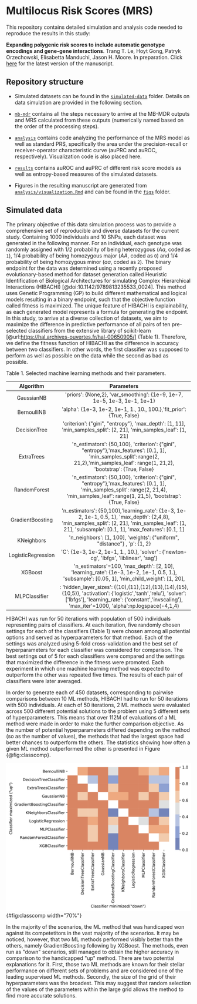 # Multilocus Risk Scores (MRS)

This repository contains detailed simulation and analysis code needed to reproduce the results in this study:

**Expanding polygenic risk scores to include automatic genotype encodings and gene-gene interactions**.
Trang T. Le, Hoyt Gong, Patryk Orzechowski, Elisabetta Manduchi, Jason H. Moore.
In preparation.
Click [here](https://lelaboratoire.github.io/rethink-prs-ms/) for the latest version of the manuscript.


## Repository structure 

- Simulated datasets can be found in the [`simulated-data`](simulated-data) folder.
Details on data simulation are provided in the following section.

- [`mb-mdr`](mb-mdr) contains all the steps necessary to arrive at the MB-MDR outputs and MRS calculated from these outputs (numerically named based on the order of the processing steps).

- [`analysis`](analysis) contains code analyzing the performance of the MRS model as well as standard PRS, specifically the area under the precision-recall or receiver-operator characteristic curve (auPRC and auROC, respectively).
Visualization code is also placed here.

- [`results`](results) contains auROC and auPRC of different risk score models as well as entropy-based measures of the simulated datasets.

- Figures in the resulting manuscript are generated from [`analysis/visualization.Rmd`](analysis/visualization.Rmd) and can be found in the [`figs`](figs) folder.


## Simulated data

The primary objective of this data simulation process was to provide a comprehensive set of reproducible and diverse datasets for the current study.
Containing 1000 individuals and 10 SNPs, each dataset was generated in the following manner.
For an individual, each genotype was randomly assigned with 1/2 probability of being heterozygous (*Aa*, coded as `1`), 1/4 probability of being homozygous major (*AA*, coded as `0`) and 1/4 probability of being homozygous minor (*aa*, coded as `2`).
The binary endpoint for the data was determined using a recently proposed evolutionary-based method for dataset generation called Heuristic Identification of Biological Architectures for simulating Complex Hierarchical Interactions (HIBACHI) [@doi:10.1142/9789813235533_0024].
This method uses Genetic Programming (GP) to build different mathematical and logical models resulting in a binary endpoint, such that the objective function called fitness is maximized. 
The unique feature of HIBACHI is explainability, as each generated model represents a formula for generating the endpoint. 
In this study, to arrive at a diverse collection of datasets, we aim to maximize the difference in predictive performance of all pairs of ten pre-selected classifiers from the extensive library of scikit-learn [@url:https://hal.archives-ouvertes.fr/hal-00650905/] (Table 1).
Therefore, we define the fitness function of HIBACHI as the difference in accuracy between two classifiers. In other words, the first classifier was supposed to perform as well as possible on the data while the second as bad as possible.

Table 1. Selected machine learning methods and their parameters.

| Algorithm      |                             Parameters                                         |
|:--------------:|:------------------------------------------------------------------------------:|
| GaussianNB     |'priors': {None,2}, 'var_smoothing': {1e-9, 1e-7, 1e-5, 1e-3, 1e-1, 1e+1}       |
| BernoulliNB    |'alpha': {1e-3, 1e-2, 1e-1, 1., 10., 100.},'fit_prior': {True, False}           |
| DecisionTree   |'criterion': {"gini", "entropy"}, 'max_depth': [1, 11], 'min_samples_split': [2, 21], 'min_samples_leaf': [1, 21]|
|ExtraTrees      |'n_estimators': {50,100}, 'criterion': {"gini", "entropy"},'max_features': [0.1, 1], 'min_samples_split': range(2, 21,2),'min_samples_leaf': range(1, 21,2), 'bootstrap': {True, False}|
|RandomForest    |'n_estimators': {50,100}, 'criterion': {"gini", "entropy"},'max_features': [0.1, 1], 'min_samples_split': range(2, 21,4), 'min_samples_leaf':  range(1, 21,5), 'bootstrap': {True, False}                 |
|GradientBoosting|  'n_estimators': {50,100},'learning_rate': {1e-3, 1e-2, 1e-1, 0.5, 1}, 'max_depth': {2,4,8}, 'min_samples_split': [2, 21], 'min_samples_leaf': [1, 21], 'subsample': [0.1, 1], 'max_features': [0.1, 1]|
|KNeighbors      |'n_neighbors': [1, 100], 'weights': {"uniform", "distance"} , 'p': {1, 2}   |
|LogisticRegression| 'C': {1e-3, 1e-2, 1e-1, 1., 10.}, 'solver' : {'newton-cg', 'lbfgs', 'liblinear', 'sag'}|
|XGBoost     | 'n_estimators'=100, 'max_depth': [2, 10], 'learning_rate': {1e-3, 1e-2, 1e-1, 0.5, 1.}, 'subsample': [0.05, 1], 'min_child_weight': [1, 20],
|MLPClassifier |: 'hidden_layer_sizes': {(10),(11),(12),(13),(14),(15),(10,5)},  'activation': {'logistic','tanh','relu'}, 'solver': ['lbfgs'], 'learning_rate': {'constant','invscaling'}, 'max_iter'=1000, 'alpha':np.logspace(-4,1,4)|

HIBACHI was run for 50 iterations with population of 500 individuals representing pairs of classifiers.
At each iteration, five randomly chosen settings for each of the classifiers (Table 1) were chosen among all potential options and served as hyperparameters for that method.
Each of the settings was analyzed using 5-fold cross-validation and the best set of hyperparameters for each classifier was considered for comparison. 
The best settings out of 5 for each classifiers were compared and the settings that maximized the difference in the fitness were promoted.
Each experiment in which one machine learning method was expected to outperform the other was repeated five times.
The results of each pair of classifiers were later averaged.

In order to generate each of 450 datasets, corresponding to pairwise comparisons between 10 ML methods, HIBACHI had to run for 50 iterations with 500 individuals.
At each of 50 iterations, 2 ML methods were evaluated across 500 different potential solutions to the problem using 5 different sets of hyperparameters.
This means that over 112M of evaluations of a ML method were made in order to make the further comparison objective.
As the number of potential hyperparameters differed depending on the method (so as the number of values), the methods that had the largest space had better chances to outperform the others.
The statistics showing how often a given ML method outperformed the other is presented in Figure {@fig:classcomp}.

![The frequency of "up" ML method outperforming "down" method (ideally all the chart should be red)](figs/class_comp.png){#fig:classcomp width="70%"}

In the majority of the scenarios, the ML method that was handicaped won against its competetitors in the vast majority of the scenarios.
It may be noticed, however, that two ML methods performed visibly better than the others, namely GradientBoosting following by XGBoost.
The methods, even run as "down" scenarios, still managed to obtain the higher accuracy in comparison to the handicapped "up" method.
There are two potential explanations for it.
First, those two ML methods are known for their stellar performance on different sets of problems and are considered one of the leading supervised ML methods.
Secondly, the size of the grid of their hyperparameters was the broadest.
This may suggest that random selection of the values of the parameters within the large grid allows the method to find more accurate solutions.
